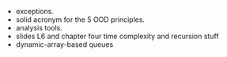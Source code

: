 - exceptions.
- solid acronym for the 5 OOD principles.
- analysis tools.
- slides L6 and chapter four time complexity and recursion stuff
- dynamic-array-based queues
